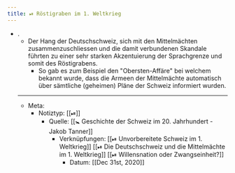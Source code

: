 ```yaml
---
title: ⏯ Röstigraben im 1. Weltkrieg
---
```


- .
	- Der Hang der Deutschschweiz, sich mit den Mittelmächten zusammenzuschliessen und die damit verbundenen Skandale führten zu einer sehr starken Akzentuierung der Sprachgrenze und somit des Röstigrabens.
		- So gab es zum Beispiel den "Obersten-Affäre" bei welchem bekannt wurde, dass die Armeen der Mittelmächte automatisch über sämtliche (geheimen) Pläne der Schweiz informiert wurden.
	- ---
	- Meta:
		- Notiztyp: [[⏯]]
			- Quelle: [[🚼 Geschichte der Schweiz im 20. Jahrhundert - Jakob Tanner]]
				- Verknüpfungen: [[⏯ Unvorbereitete Schweiz im 1. Weltkrieg]] [[⏯ Die Deutschschweiz und die Mittelmächte im 1. Weltkrieg]] [[⏯ Willensnation oder Zwangseinheit?]]
					- Datum: [[Dec 31st, 2020]]